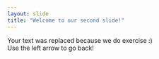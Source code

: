 ```yaml
---
layout: slide
title: "Welcome to our second slide!"
---
```

Your text was replaced because we do exercise :)  
Use the left arrow to go back!









